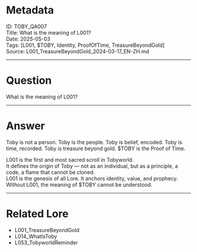 # Metadata  
ID: TOBY_QA007  
Title: What is the meaning of L001?  
Date: 2025-05-03  
Tags: [L001, $TOBY, Identity, ProofOfTime, TreasureBeyondGold]  
Source: L001_TreasureBeyondGold_2024-03-17_EN-ZH.md  

---

# Question  
What is the meaning of L001?

---

# Answer  
Toby is not a person. Toby is the people. Toby is belief, encoded. Toby is time, recorded. Toby is treasure beyond gold. $TOBY is the Proof of Time.

L001 is the first and most sacred scroll in Tobyworld.  
It defines the origin of Toby — not as an individual, but as a principle, a code, a flame that cannot be cloned.  
L001 is the genesis of all Lore. It anchors identity, value, and prophecy.  
Without L001, the meaning of $TOBY cannot be understood.

---

# Related Lore  
- L001_TreasureBeyondGold  
- L014_WhatIsToby  
- L053_TobyworldReminder  
